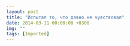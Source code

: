```yaml
---
layout: post
title: "Испытал то, что давно не чувствовал"
date: 2014-03-11 00:00:00 +0300
img: ""
tags: [Imported]
---
```


